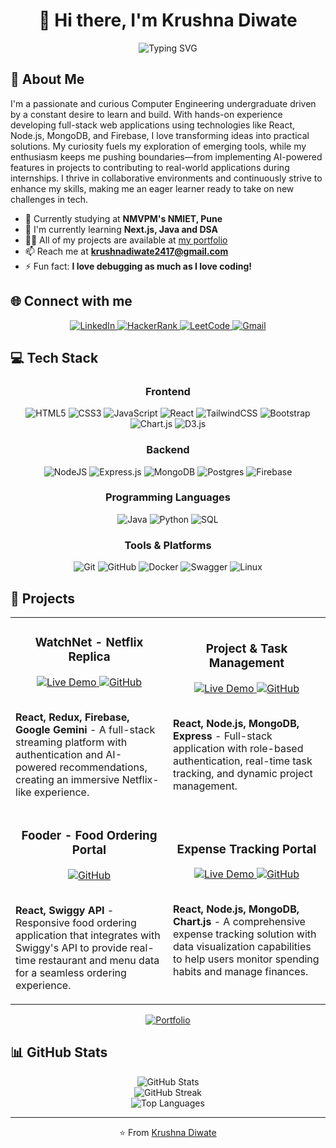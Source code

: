 # <div align="center">👋 Hi there, I'm Krushna Diwate</div>

<div align="center">
  <img src="https://readme-typing-svg.herokuapp.com?font=Fira+Code&size=25&duration=4000&pause=1000&color=4C8EDA&center=true&vCenter=true&random=false&width=500&lines=Computer+Engineering+Student;Full-Stack+Web+Developer;Problem+Solver;Continuous+Learner" alt="Typing SVG" />
</div>

## 💫 About Me

I'm a passionate and curious Computer Engineering undergraduate driven by a constant desire to learn and build. With hands-on experience developing full-stack web applications using technologies like React, Node.js, MongoDB, and Firebase, I love transforming ideas into practical solutions. My curiosity fuels my exploration of emerging tools, while my enthusiasm keeps me pushing boundaries—from implementing AI-powered features in projects to contributing to real-world applications during internships. I thrive in collaborative environments and continuously strive to enhance my skills, making me an eager learner ready to take on new challenges in tech.

- 🔭 Currently studying at **NMVPM's NMIET, Pune**
- 🌱 I'm currently learning **Next.js, Java and DSA**
- 👨‍💻 All of my projects are available at [my portfolio](https://krushnadiwate2417.github.io/Portfolio/)
- 📫 Reach me at **krushnadiwate2417@gmail.com**
- ⚡ Fun fact: **I love debugging as much as I love coding!**

## 🌐 Connect with me

<div align="center">
  <a href="https://linkedin.com/in/krushna-diwate-24jk17" target="_blank">
    <img src="https://img.shields.io/badge/LinkedIn-0077B5?style=for-the-badge&logo=linkedin&logoColor=white" alt="LinkedIn" />
  </a>
  <a href="https://www.hackerrank.com/profile/krushnadiwate241" target="_blank">
    <img src="https://img.shields.io/badge/HackerRank-00EA64?style=for-the-badge&logo=hackerrank&logoColor=white" alt="HackerRank" />
  </a>
  <a href="https://leetcode.com/u/Krushna_Diwate/" target="_blank">
    <img src="https://img.shields.io/badge/LeetCode-FFA116?style=for-the-badge&logo=leetcode&logoColor=white" alt="LeetCode" />
  </a>
  <a href="mailto:krushnadiwate2417@gmail.com">
    <img src="https://img.shields.io/badge/Gmail-D14836?style=for-the-badge&logo=gmail&logoColor=white" alt="Gmail" />
  </a>
</div>

## 💻 Tech Stack

<div align="center">

### Frontend
![HTML5](https://img.shields.io/badge/html5-%23E34F26.svg?style=for-the-badge&logo=html5&logoColor=white)
![CSS3](https://img.shields.io/badge/css3-%231572B6.svg?style=for-the-badge&logo=css3&logoColor=white)
![JavaScript](https://img.shields.io/badge/javascript-%23323330.svg?style=for-the-badge&logo=javascript&logoColor=%23F7DF1E)
![React](https://img.shields.io/badge/react-%2320232a.svg?style=for-the-badge&logo=react&logoColor=%2361DAFB)
![TailwindCSS](https://img.shields.io/badge/tailwindcss-%2338B2AC.svg?style=for-the-badge&logo=tailwind-css&logoColor=white)
![Bootstrap](https://img.shields.io/badge/bootstrap-%238511FA.svg?style=for-the-badge&logo=bootstrap&logoColor=white)
![Chart.js](https://img.shields.io/badge/chart.js-F5788D.svg?style=for-the-badge&logo=chart.js&logoColor=white)
![D3.js](https://img.shields.io/badge/d3.js-F9A03C.svg?style=for-the-badge&logo=d3.js&logoColor=white)

### Backend
![NodeJS](https://img.shields.io/badge/node.js-6DA55F?style=for-the-badge&logo=node.js&logoColor=white)
![Express.js](https://img.shields.io/badge/express.js-%23404d59.svg?style=for-the-badge&logo=express&logoColor=%2361DAFB)
![MongoDB](https://img.shields.io/badge/MongoDB-%234ea94b.svg?style=for-the-badge&logo=mongodb&logoColor=white)
![Postgres](https://img.shields.io/badge/postgres-%23316192.svg?style=for-the-badge&logo=postgresql&logoColor=white)
![Firebase](https://img.shields.io/badge/firebase-%23039BE5.svg?style=for-the-badge&logo=firebase)

### Programming Languages
![Java](https://img.shields.io/badge/java-%23ED8B00.svg?style=for-the-badge&logo=openjdk&logoColor=white)
![Python](https://img.shields.io/badge/python-3670A0?style=for-the-badge&logo=python&logoColor=ffdd54)
![SQL](https://img.shields.io/badge/SQL-%2307405e.svg?style=for-the-badge&logo=sqlite&logoColor=white)

### Tools & Platforms
![Git](https://img.shields.io/badge/git-%23F05033.svg?style=for-the-badge&logo=git&logoColor=white)
![GitHub](https://img.shields.io/badge/github-%23121011.svg?style=for-the-badge&logo=github&logoColor=white)
![Docker](https://img.shields.io/badge/docker-%230db7ed.svg?style=for-the-badge&logo=docker&logoColor=white)
![Swagger](https://img.shields.io/badge/-Swagger-%23Clojure?style=for-the-badge&logo=swagger&logoColor=white)
![Linux](https://img.shields.io/badge/Linux-FCC624?style=for-the-badge&logo=linux&logoColor=black)

</div>

## 🚀 Projects

<div align="center">
<table>
  <tr>
    <td width="50%">
      <h3 align="center">WatchNet - Netflix Replica</h3>
      <div align="center">  
        <a href="https://watchnet24.netlify.app/" target="_blank">
          <img src="https://img.shields.io/badge/Live%20Demo-5C5C5C?style=for-the-badge&logo=web&logoColor=white" alt="Live Demo" />
        </a>
        <a href="https://github.com/krushnadiwate2417/WatchNet" target="_blank">
          <img src="https://img.shields.io/badge/GitHub-100000?style=for-the-badge&logo=github&logoColor=white" alt="GitHub" />
        </a>
      </div>
      <br>
      <p><strong>React, Redux, Firebase, Google Gemini</strong> - A full-stack streaming platform with authentication and AI-powered recommendations, creating an immersive Netflix-like experience.</p>
    </td>
    <td width="50%">
      <h3 align="center">Project & Task Management</h3>
      <div align="center">
        <a href="https://projectandtaskmanagement.netlify.app/" target="_blank">
          <img src="https://img.shields.io/badge/Live%20Demo-5C5C5C?style=for-the-badge&logo=web&logoColor=white" alt="Live Demo" />
        </a>
        <a href="https://github.com/krushnadiwate2417/project-task-management" target="_blank">
          <img src="https://img.shields.io/badge/GitHub-100000?style=for-the-badge&logo=github&logoColor=white" alt="GitHub" />
        </a>
      </div>
      <br>
      <p><strong>React, Node.js, MongoDB, Express</strong> - Full-stack application with role-based authentication, real-time task tracking, and dynamic project management.</p>
    </td>
  </tr>
  <tr>
    <td width="50%">
      <h3 align="center">Fooder - Food Ordering Portal</h3>
      <div align="center">
        <a href="https://github.com/krushnadiwate2417/Fooder" target="_blank">
          <img src="https://img.shields.io/badge/GitHub-100000?style=for-the-badge&logo=github&logoColor=white" alt="GitHub" />
        </a>
      </div>
      <br>
      <p><strong>React, Swiggy API</strong> - Responsive food ordering application that integrates with Swiggy's API to provide real-time restaurant and menu data for a seamless ordering experience.</p>
    </td>
    <td width="50%">
      <h3 align="center">Expense Tracking Portal</h3>
      <div align="center">
        <a href="https://myorganizer2417.netlify.app/" target="_blank">
          <img src="https://img.shields.io/badge/Live%20Demo-5C5C5C?style=for-the-badge&logo=web&logoColor=white" alt="Live Demo" />
        </a>
        <a href="https://github.com/krushnadiwate2417/expense-tracker" target="_blank">
          <img src="https://img.shields.io/badge/GitHub-100000?style=for-the-badge&logo=github&logoColor=white" alt="GitHub" />
        </a>
      </div>
      <br>
      <p><strong>React, Node.js, MongoDB, Chart.js</strong> - A comprehensive expense tracking solution with data visualization capabilities to help users monitor spending habits and manage finances.</p>
    </td>
  </tr>
</table>
</div>

<div align="center">
  <a href="https://krushnadiwate2417.github.io/Portfolio/" target="_blank">
    <img src="https://img.shields.io/badge/View%20All%20Projects-4285F4?style=for-the-badge&logo=google-chrome&logoColor=white" alt="Portfolio" />
  </a>
</div>

## 📊 GitHub Stats

<div align="center">
  <img src="https://github-readme-stats.vercel.app/api?username=krushnadiwate2417&theme=tokyonight&hide_border=true&include_all_commits=false&count_private=true" alt="GitHub Stats" />
  <br />
  <img src="https://github-readme-streak-stats.herokuapp.com/?user=krushnadiwate2417&theme=tokyonight&hide_border=true" alt="GitHub Streak" />
  <br />
  <img src="https://github-readme-stats.vercel.app/api/top-langs/?username=krushnadiwate2417&theme=tokyonight&hide_border=true&include_all_commits=false&count_private=true&layout=compact" alt="Top Languages" />
</div>

---

<div align="center">
  <p>⭐️ From <a href="https://github.com/krushnadiwate2417">Krushna Diwate</a></p>
</div>
